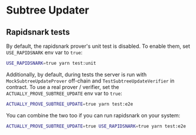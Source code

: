 # Subtree Updater

## Rapidsnark tests

By default, the rapidsnark prover's unit test is disabled. To enable them, set `USE_RAPIDSNARK` env var to `true`:
```bash
USE_RAPIDSNARK=true yarn test:unit
```

Additionally, by default, during tests the server is run with `MockSubtreeUpdateProver` off-chain and `TestSubtreeUpdateVerifier` in contract. To use a real prover / verifier, set the `ACTUALLY_PROVE_SUBTREE_UPDATE` env var to `true`:
```bash
ACTUALLY_PROVE_SUBTREE_UPDATE=true yarn test:e2e
```

You can combine the two too if you can run rapidsnark on your system:
```bash
ACTUALLY_PROVE_SUBTREE_UPDATE=true USE_RAPIDSNARK=true yarn test:e2e
```

